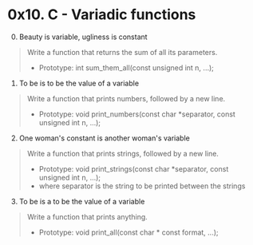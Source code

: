 
# 0x10. C - Variadic functions

0. Beauty is variable, ugliness is constant
> Write a function that returns the sum of all its parameters.
> - Prototype: int sum_them_all(const unsigned int n, ...);

1. To be is to be the value of a variable
> Write a function that prints numbers, followed by a new line.
> - Prototype: void print_numbers(const char *separator, const unsigned int n, ...);

2. One woman's constant is another woman's variable
> Write a function that prints strings, followed by a new line.
> - Prototype: void print_strings(const char *separator, const unsigned int n, ...);
> - where separator is the string to be printed between the strings

3. To be is a to be the value of a variable
> Write a function that prints anything.
> - Prototype: void print_all(const char * const format, ...);
